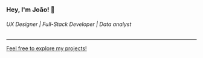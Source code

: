 ### Hey, I'm João! 👋
###### UX Designer | Full-Stack Developer | Data analyst
<hr>
<a href="https://joaoayu.github.io/Portfolio/">Feel free to explore my projects!</a>



